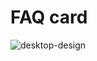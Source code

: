 # FAQ card
![desktop-design](https://user-images.githubusercontent.com/72826720/134349099-27bcba64-8a9c-4b3d-a5ef-c2d2689a108e.jpg)

